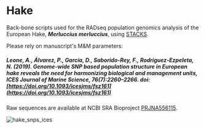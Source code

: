 # Hake
Back-bone scripts used for the RADseq population genomics analysis of the European Hake, ***Merluccius merluccius***, using [STACKS](https://catchenlab.life.illinois.edu/stacks/).

Please rely on manuscript's M&M parameters:
 
##### Leone, A., Álvarez, P., García, D., Saborido-Rey, F., Rodriguez-Ezpeleta, N. (2019). Genome-wide SNP based population structure in European hake reveals the need for harmonizing biological and management units, _ICES Journal of Marine Science_, 76(7):2260–2266. doi: [https://doi.org/10.1093/icesjms/fsz161](https://doi.org/10.1093/icesjms/fsz161)

Raw sequences are available at NCBI SRA
Bioproject [PRJNA556115](https://www.ncbi.nlm.nih.gov/bioproject/?term=PRJNA556115).

![hake_snps_ices](https://user-images.githubusercontent.com/51339439/190253486-ebbd65b9-65d2-4e10-b8d3-0cc5f70a980b.jpg)


